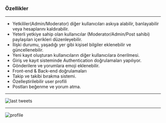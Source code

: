 <h3>Özellikler</h3>
<hr>
<ul>
  <li>Yetkililer(Admin/Moderator) diğer kullanıcıları askıya alabilir, banlayabilir veya hesaplarını kaldırabilir.</li>
  <li>Yeterli yetkiye sahip olan kullanıcılar (Moderator/Admin/Post sahibi) paylaşılan içerikleri düzenleyebilir.</li>
  <li>İlişki durumu, yaşadığı yer gibi kişisel bilgiler eklenebilir ve güncellenebilir.</li>
  <li>Yeni kayıt oluşturan kullanıcıların diğer kullanıcılara önerilmesi.</li>
  <li>Giriş ve kayıt sisteminde Authentication doğrulamaları yapılıyor.</li>
  <li>Gönderilere ve yorumlara emoji eklenebilir.</li>
  <li>Front-end & Back-end doğrulamaları</li>
  <li>Takip ve takibi bırakma sistemi.</li>
  <li>Özelleştirilebilir user profili</li>
  <li>Postları beğenme ve yorum atma.</li>
</ul>
<hr>

![last tweets](https://github.com/wlanHan/socialMedia-Django-crud/assets/159789584/aece3db0-8025-4bd3-bdfb-b4ba06701e9c)

<hr>


![profile](https://github.com/wlanHan/socialMedia-Django-crud/assets/159789584/b6f5f636-b33e-4717-805d-9b5176f2db2b)
